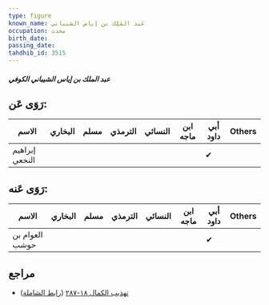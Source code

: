 ```yaml
---
type: figure
known_name: عَبد المَلِك بن إياس الشيباني
occupation: محدث
birth_date:
passing_date:
tahdhib_id: 3515
---
```

##### عبد الملك بن إياس الشيباني الكوفي

## رَوَى عَن:
| الاسم          | البخاري | مسلم | الترمذي | النسائي | ابن ماجه | أبي داود | Others |
| -------------- | ------- | ---- | ------- | ------- | -------- | -------- | ------ |
| إبراهيم النخعي |         |      |         |         |          | ✔        |        |
## رَوَى عَنه:
| الاسم          | البخاري | مسلم | الترمذي | النسائي | ابن ماجه | أبي داود | Others |
| -------------- | ------- | ---- | ------- | ------- | -------- | -------- | ------ |
| العوام بن حوشب |         |      |         |         |          | ✔        |        |
## مراجع
- [تهذيب الكمال ١٨-٢٨٧](obsidian://open?vault=Tahdhib-al-Kamal&file=Figures/٣٥١٥-عبد%20الملك%20بن%20إياس%20الشيباني%20الكوفي) ([رابط الشاملة](https://shamela.ws/book/3722/9320))
